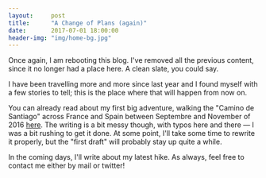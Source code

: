 ```yaml
---
layout:     post
title:      "A Change of Plans (again)"
date:       2017-07-01 18:00:00
header-img: "img/home-bg.jpg"
---
```


Once again, I am rebooting this blog. I've removed all the previous content, since it no longer had a place here. A clean slate, you could say.

I have been travelling more and more since last year and I found myself with a few stories to tell; this is the place where that will happen from now on.

You can already read about my first big adventure, walking the "Camino de Santiago" across France and Spain between Septembre and November of 2016 [here](http://camino2016.ksol.fr). The writing is a bit messy though, with typos here and there — I was a bit rushing to get it done. At some point, I'll take some time to rewrite it properly, but the "first draft" will probably stay up quite a while.

In the coming days, I'll write about my latest hike. As always, feel free to contact me either by mail or twitter!
